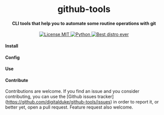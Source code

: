 <h1 align="center">
  github-tools
</h1>

<h4 align="center">
  CLI tools that help you to automate some routine operations with git
</h4>

<p align="center">
  <a href="https://github.com/digitalduke/github-tools/blob/master/LICENSE">
    <img alt="License MIT" src="https://img.shields.io/github/license/mashape/apistatus.svg?style=flat-square">
  </a>
  <a href="https://www.python.org/">
    <img alt="Python" src="https://img.shields.io/pypi/pyversions/Django.svg?style=flat-square">
  </a>
  <a href="https://www.debian.org/">
    <img alt="Best distro ever" src="https://img.shields.io/badge/platform-linux-yellow.svg?style=flat-square">
  </a>
</p>

#### Install

#### Config

#### Use

#### Contribute
Contributions are welcome. If you find an issue and you consider contributing, you can use the [Github issues tracker] (https://github.com/digitalduke/github-tools/issues) in order to report it, or better yet, open a pull request. Feature request also welcome.
